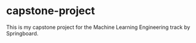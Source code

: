 # capstone-project
This is my capstone project for the Machine Learning Engineering track by Springboard.
